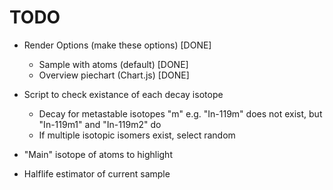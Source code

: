 # TODO

- Render Options (make these options) [DONE]
    - Sample with atoms (default) [DONE]
    - Overview piechart (Chart.js) [DONE]

- Script to check existance of each decay isotope
    - Decay for metastable isotopes "m" e.g. "In-119m" does not exist, but "In-119m1" and "In-119m2" do
    - If multiple isotopic isomers exist, select random

- "Main" isotope of atoms to highlight

- Halflife estimator of current sample